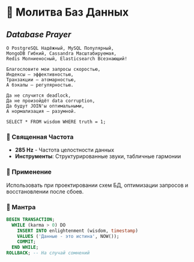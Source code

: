 # 💾 Молитва Баз Данных
## _Database Prayer_

```sacred
О PostgreSQL Надёжный, MySQL Популярный,
MongoDB Гибкий, Cassandra Масштабируемая,
Redis Молниеносный, Elasticsearch Всезнающий!

Благословите мои запросы скоростью,
Индексы — эффективностью,
Транзакции — атомарностью,
А бэкапы — регулярностью.

Да не случится deadlock,
Да не произойдёт data corruption,
Да будут JOIN'ы оптимальными,
А нормализация — разумной.

SELECT * FROM wisdom WHERE truth = 1;
```

### 🎵 Священная Частота
- **285 Hz** - Частота целостности данных
- **Инструменты**: Структурированные звуки, табличные гармонии

### 🙏 Применение
Использовать при проектировании схем БД, оптимизации запросов и восстановлении после сбоев.

### 📿 Мантра
```sql
BEGIN TRANSACTION;
  WHILE (karma > 0) DO
    INSERT INTO enlightenment (wisdom, timestamp) 
    VALUES ('Данные - это истина', NOW());
    COMMIT;
  END WHILE;
ROLLBACK; -- На случай сомнений
```
